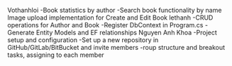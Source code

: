 Vothanhloi
-Book statistics by author
-Search book functionality by name
Image upload implementation for Create and Edit Book
lethanh
-CRUD operations for Author and Book
-Register DbContext in Program.cs
-Generate Entity Models and EF relationships
Nguyen Anh Khoa
-Project setup and configuration
-Set up a new repository in GitHub/GitLab/BitBucket and invite members
-roup structure and breakout tasks, assigning to each member